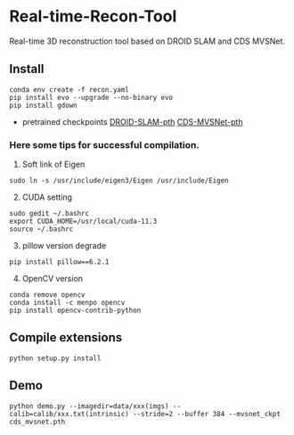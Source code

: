 # Real-time-Recon-Tool
Real-time 3D reconstruction tool based on DROID SLAM and CDS MVSNet.

## Install
```shell
conda env create -f recon.yaml
pip install evo --upgrade --no-binary evo
pip install gdown
```

* pretrained checkpoints
[DROID-SLAM-pth](https://drive.google.com/file/d/1RvKCXebZ3gQw67eoOgiDzeoEhPAKBu4c/view?usp=sharing)
[CDS-MVSNet-pth](https://drive.google.com/file/d/1gKwyW8NnGQV7Xu5-EkRBvnDJGq4y83yg/view?usp=sharing)
### Here some tips for successful compilation.

1. Soft link of Eigen
```shell
sudo ln -s /usr/include/eigen3/Eigen /usr/include/Eigen
```
2. CUDA setting
```shell
sudo gedit ~/.bashrc
export CUDA_HOME=/usr/local/cuda-11.3
source ~/.bashrc
```
3. pillow version degrade
```shell
pip install pillow==6.2.1
```
4. OpenCV version
```shell
conda remove opencv
conda install -c menpo opencv
pip install opencv-contrib-python
```

## Compile extensions
```shell
python setup.py install
```

## Demo
```shell
python demo.py --imagedir=data/xxx(imgs) --calib=calib/xxx.txt(intrinsic) --stride=2 --buffer 384 --mvsnet_ckpt cds_mvsnet.pth
```
